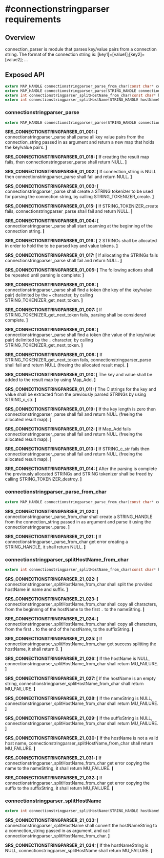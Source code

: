 #connectionstringparser requirements
====================================

## Overview

connection_parser is module that parses key/value pairs from a connection string.
The format of the connection string is:
[key1]=[value1];[key2]=[value2]; ...

## Exposed API

```c
extern MAP_HANDLE connectionstringparser_parse_from_char(const char* connection_string);
extern MAP_HANDLE connectionstringparser_parse(STRING_HANDLE connection_string);
extern int connectionstringparser_splitHostName_from_char(const char* hostName, STRING_HANDLE nameString, STRING_HANDLE suffixString);
extern int connectionstringparser_splitHostName(STRING_HANDLE hostNameString, STRING_HANDLE nameString, STRING_HANDLE suffixString);
```

### connectionstringparser_parse

```c
extern MAP_HANDLE connectionstringparser_parse(STRING_HANDLE connection_string);
```

**SRS_CONNECTIONSTRINGPARSER_01_001: [** connectionstringparser_parse shall parse all key value pairs from the connection_string passed in as argument and return a new map that holds the key/value pairs. **]**

**SRS_CONNECTIONSTRINGPARSER_01_018: [** If creating the result map fails, then connectionstringparser_parse shall return NULL. **]**

**SRS_CONNECTIONSTRINGPARSER_01_002: [** If connection_string is NULL then connectionstringparser_parse shall fail and return NULL. **]**

**SRS_CONNECTIONSTRINGPARSER_01_003: [** connectionstringparser_parse shall create a STRING tokenizer to be used for parsing the connection string, by calling STRING_TOKENIZER_create. **]**

**SRS_CONNECTIONSTRINGPARSER_01_015: [** If STRING_TOKENIZER_create fails, connectionstringparser_parse shall fail and return NULL. **]**

**SRS_CONNECTIONSTRINGPARSER_01_004: [** connectionstringparser_parse shall start scanning at the beginning of the connection string. **]**

**SRS_CONNECTIONSTRINGPARSER_01_016: [** 2 STRINGs shall be allocated in order to hold the to be parsed key and value tokens. **]**

**SRS_CONNECTIONSTRINGPARSER_01_017: [** If allocating the STRINGs fails connectionstringparser_parse shall fail and return NULL. **]**

**SRS_CONNECTIONSTRINGPARSER_01_005: [** The following actions shall be repeated until parsing is complete: **]**

**SRS_CONNECTIONSTRINGPARSER_01_006: [** connectionstringparser_parse shall find a token (the key of the key/value pair) delimited by the `=` character, by calling STRING_TOKENIZER_get_next_token. **]**

**SRS_CONNECTIONSTRINGPARSER_01_007: [** If STRING_TOKENIZER_get_next_token fails, parsing shall be considered complete. **]**

**SRS_CONNECTIONSTRINGPARSER_01_008: [** connectionstringparser_parse shall find a token (the value of the key/value pair) delimited by the `;` character, by calling STRING_TOKENIZER_get_next_token. **]**

**SRS_CONNECTIONSTRINGPARSER_01_009: [** If STRING_TOKENIZER_get_next_token fails, connectionstringparser_parse shall fail and return NULL (freeing the allocated result map). **]**

**SRS_CONNECTIONSTRINGPARSER_01_010: [** The key and value shall be added to the result map by using Map_Add. **]**

**SRS_CONNECTIONSTRINGPARSER_01_011: [** The C strings for the key and value shall be extracted from the previously parsed STRINGs by using STRING_c_str. **]**

**SRS_CONNECTIONSTRINGPARSER_01_019: [** If the key length is zero then connectionstringparser_parse shall fail and return NULL (freeing the allocated result map). **]**

**SRS_CONNECTIONSTRINGPARSER_01_012: [** If Map_Add fails connectionstringparser_parse shall fail and return NULL (freeing the allocated result map). **]**

**SRS_CONNECTIONSTRINGPARSER_01_013: [** If STRING_c_str fails then connectionstringparser_parse shall fail and return NULL (freeing the allocated result map). **]**

**SRS_CONNECTIONSTRINGPARSER_01_014: [** After the parsing is complete the previously allocated STRINGs and STRING tokenizer shall be freed by calling STRING_TOKENIZER_destroy. **]**  


### connectionstringparser_parse_from_char

```c
extern MAP_HANDLE connectionstringparser_parse_from_char(const char* connection_string);
```

**SRS_CONNECTIONSTRINGPARSER_21_020: [** connectionstringparser_parse_from_char shall create a STRING_HANDLE from the connection_string passed in as argument and parse it using the connectionstringparser_parse. **]**

**SRS_CONNECTIONSTRINGPARSER_21_021: [** If connectionstringparser_parse_from_char get error creating a STRING_HANDLE, it shall return NULL. **]**  


### connectionstringparser_splitHostName_from_char

```c
extern int connectionstringparser_splitHostName_from_char(const char* hostName, STRING_HANDLE nameString, STRING_HANDLE suffixString);
```

**SRS_CONNECTIONSTRINGPARSER_21_022: [** connectionstringparser_splitHostName_from_char shall split the provided hostName in name and suffix. **]**

**SRS_CONNECTIONSTRINGPARSER_21_023: [** connectionstringparser_splitHostName_from_char shall copy all characters, from the beginning of the hostName to the first `.` to the nameString. **]**

**SRS_CONNECTIONSTRINGPARSER_21_024: [** connectionstringparser_splitHostName_from_char shall copy all characters, from the first `.` to the end of the hostName, to the suffixString. **]**

**SRS_CONNECTIONSTRINGPARSER_21_025: [** If connectionstringparser_splitHostName_from_char get success splitting the hostName, it shall return 0. **]**

**SRS_CONNECTIONSTRINGPARSER_21_026: [** If the hostName is NULL, connectionstringparser_splitHostName_from_char shall return MU_FAILURE. **]**

**SRS_CONNECTIONSTRINGPARSER_21_027: [** If the hostName is an empty string, connectionstringparser_splitHostName_from_char shall return MU_FAILURE. **]**

**SRS_CONNECTIONSTRINGPARSER_21_028: [** If the nameString is NULL, connectionstringparser_splitHostName_from_char shall return MU_FAILURE. **]**

**SRS_CONNECTIONSTRINGPARSER_21_029: [** If the suffixString is NULL, connectionstringparser_splitHostName_from_char shall return MU_FAILURE. **]**

**SRS_CONNECTIONSTRINGPARSER_21_030: [** If the hostName is not a valid host name, connectionstringparser_splitHostName_from_char shall return MU_FAILURE. **]**

**SRS_CONNECTIONSTRINGPARSER_21_031: [** If connectionstringparser_splitHostName_from_char get error copying the name to the nameString, it shall return MU_FAILURE. **]**

**SRS_CONNECTIONSTRINGPARSER_21_032: [** If connectionstringparser_splitHostName_from_char get error copying the suffix to the suffixString, it shall return MU_FAILURE. **]**  


### connectionstringparser_splitHostName

```c
extern int connectionstringparser_splitHostName(STRING_HANDLE hostNameString, STRING_HANDLE nameString, STRING_HANDLE suffixString);
```

**SRS_CONNECTIONSTRINGPARSER_21_033: [** connectionstringparser_splitHostName shall convert the hostNameString to a connection_string passed in as argument, and call connectionstringparser_splitHostName_from_char. **]**

**SRS_CONNECTIONSTRINGPARSER_21_034: [** If the hostNameString is NULL, connectionstringparser_splitHostName shall return MU_FAILURE. **]**  
